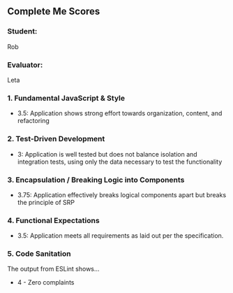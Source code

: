 ## Complete Me Scores
### Student:
Rob

### Evaluator:
Leta

### 1. Fundamental JavaScript & Style

* 3.5:  Application shows strong effort towards organization, content, and refactoring


### 2. Test-Driven Development

* 3: Application is well tested but does not balance isolation and integration tests, using only the data necessary to test the functionality


### 3. Encapsulation / Breaking Logic into Components

* 3.75: Application effectively breaks logical components apart but breaks the principle of SRP


### 4. Functional Expectations

* 3.5: Application meets all requirements as laid out per the specification.


### 5. Code Sanitation

The output from ESLint shows…

* 4 - Zero complaints
